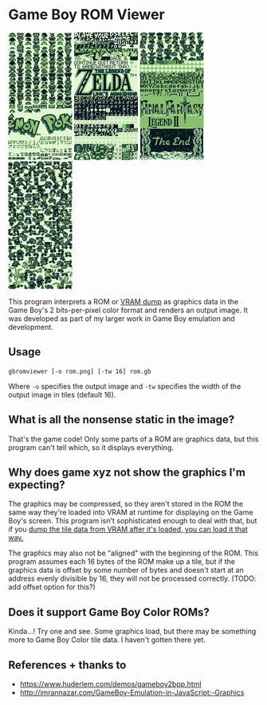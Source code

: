 # Game Boy ROM Viewer

![Pokemon Red/Blue/Yellow](screenshots/pokemon_sample.png "Pokemon Red/Blue/Yellow") ![Zelda: Link's Awakening](screenshots/links_awakening_sample.png "Zelda: Link's Awakening") ![Final Fantasy Legend II](screenshots/ff_legend_2_sample.png "Final Fantasy Legend II") ![Harvest Moon 2 GBC](screenshots/harvest_moon_2_gbc_sample.png "Harvest Moon 2 GBC")

This program interprets a ROM or [VRAM dump](VRAM_dumping.md) as graphics data in the Game Boy's 2 bits-per-pixel color format and renders an output image. It was developed as part of my larger work in Game Boy emulation and development.

## Usage
```
gbromviewer [-o rom.png] [-tw 16] rom.gb
```
Where `-o` specifies the output image and `-tw` specifies the width of the output image in tiles (default 16).

## What is all the nonsense static in the image?
That's the game code! Only some parts of a ROM are graphics data, but this program can't tell which, so it displays everything.

## Why does game xyz not show the graphics I'm expecting?
The graphics may be compressed, so they aren't stored in the ROM the same way they're loaded into VRAM at runtime for displaying on the Game Boy's screen. This program isn't sophisticated enough to deal with that, but if you [dump the tile data from VRAM after it's loaded, you can load it that way.](VRAM_dumping.md)

The graphics may also not be "aligned" with the beginning of the ROM. This program assumes each 16 bytes of the ROM make up a tile, but if the graphics data is offset by some number of bytes and doesn't start at an address evenly divisible by 16, they will not be processed correctly. (TODO: add offset option for this?)

## Does it support Game Boy Color ROMs?
Kinda...! Try one and see. Some graphics load, but there may be something more to Game Boy Color tile data. I haven't gotten there yet.

## References + thanks to
* https://www.huderlem.com/demos/gameboy2bpp.html
* http://imrannazar.com/GameBoy-Emulation-in-JavaScript:-Graphics